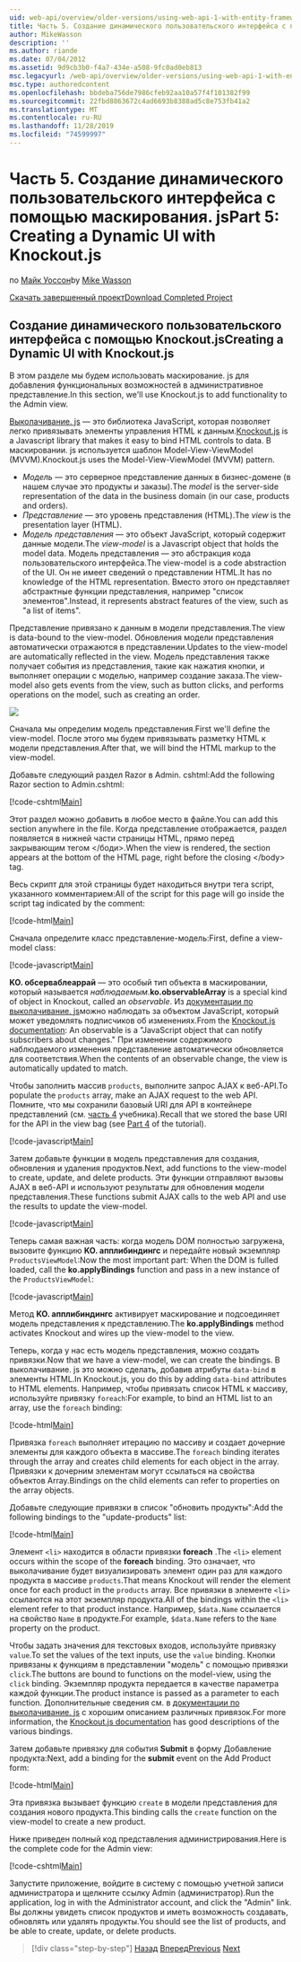 ```yaml
---
uid: web-api/overview/older-versions/using-web-api-1-with-entity-framework-5/using-web-api-with-entity-framework-part-5
title: Часть 5. Создание динамического пользовательского интерфейса с помощью маскирования. js | Документация Майкрософт
author: MikeWasson
description: ''
ms.author: riande
ms.date: 07/04/2012
ms.assetid: 9d9cb3b0-f4a7-434e-a508-9fc0ad0eb813
msc.legacyurl: /web-api/overview/older-versions/using-web-api-1-with-entity-framework-5/using-web-api-with-entity-framework-part-5
msc.type: authoredcontent
ms.openlocfilehash: bbdeba756de7986cfeb92aa10a57f4f101382f99
ms.sourcegitcommit: 22fbd8863672c4ad6693b8388ad5c8e753fb41a2
ms.translationtype: MT
ms.contentlocale: ru-RU
ms.lasthandoff: 11/28/2019
ms.locfileid: "74599997"
---
```

# <a name="part-5-creating-a-dynamic-ui-with-knockoutjs"></a><span data-ttu-id="05457-102">Часть 5. Создание динамического пользовательского интерфейса с помощью маскирования. js</span><span class="sxs-lookup"><span data-stu-id="05457-102">Part 5: Creating a Dynamic UI with Knockout.js</span></span>

<span data-ttu-id="05457-103">по [Майк Уоссон](https://github.com/MikeWasson)</span><span class="sxs-lookup"><span data-stu-id="05457-103">by [Mike Wasson](https://github.com/MikeWasson)</span></span>

[<span data-ttu-id="05457-104">Скачать завершенный проект</span><span class="sxs-lookup"><span data-stu-id="05457-104">Download Completed Project</span></span>](https://code.msdn.microsoft.com/ASP-NET-Web-API-with-afa30545)

## <a name="creating-a-dynamic-ui-with-knockoutjs"></a><span data-ttu-id="05457-105">Создание динамического пользовательского интерфейса с помощью Knockout.js</span><span class="sxs-lookup"><span data-stu-id="05457-105">Creating a Dynamic UI with Knockout.js</span></span>

<span data-ttu-id="05457-106">В этом разделе мы будем использовать маскирование. js для добавления функциональных возможностей в административное представление.</span><span class="sxs-lookup"><span data-stu-id="05457-106">In this section, we'll use Knockout.js to add functionality to the Admin view.</span></span>

<span data-ttu-id="05457-107">[Выколачивание. js](http://knockoutjs.com/) — это библиотека JavaScript, которая позволяет легко привязывать элементы управления HTML к данным.</span><span class="sxs-lookup"><span data-stu-id="05457-107">[Knockout.js](http://knockoutjs.com/) is a Javascript library that makes it easy to bind HTML controls to data.</span></span> <span data-ttu-id="05457-108">В маскировании. js используется шаблон Model-View-ViewModel (MVVM).</span><span class="sxs-lookup"><span data-stu-id="05457-108">Knockout.js uses the Model-View-ViewModel (MVVM) pattern.</span></span>

- <span data-ttu-id="05457-109">*Модель* — это серверное представление данных в бизнес-домене (в нашем случае это продукты и заказы).</span><span class="sxs-lookup"><span data-stu-id="05457-109">The *model* is the server-side representation of the data in the business domain (in our case, products and orders).</span></span>
- <span data-ttu-id="05457-110">*Представление* — это уровень представления (HTML).</span><span class="sxs-lookup"><span data-stu-id="05457-110">The *view* is the presentation layer (HTML).</span></span>
- <span data-ttu-id="05457-111">*Модель представления* — это объект JavaScript, который содержит данные модели.</span><span class="sxs-lookup"><span data-stu-id="05457-111">The *view-model* is a Javascript object that holds the model data.</span></span> <span data-ttu-id="05457-112">Модель представления — это абстракция кода пользовательского интерфейса.</span><span class="sxs-lookup"><span data-stu-id="05457-112">The view-model is a code abstraction of the UI.</span></span> <span data-ttu-id="05457-113">Он не имеет сведений о представлении HTML.</span><span class="sxs-lookup"><span data-stu-id="05457-113">It has no knowledge of the HTML representation.</span></span> <span data-ttu-id="05457-114">Вместо этого он представляет абстрактные функции представления, например "список элементов".</span><span class="sxs-lookup"><span data-stu-id="05457-114">Instead, it represents abstract features of the view, such as "a list of items".</span></span>

<span data-ttu-id="05457-115">Представление привязано к данным в модели представления.</span><span class="sxs-lookup"><span data-stu-id="05457-115">The view is data-bound to the view-model.</span></span> <span data-ttu-id="05457-116">Обновления модели представления автоматически отражаются в представлении.</span><span class="sxs-lookup"><span data-stu-id="05457-116">Updates to the view-model are automatically reflected in the view.</span></span> <span data-ttu-id="05457-117">Модель представления также получает события из представления, такие как нажатия кнопки, и выполняет операции с моделью, например создание заказа.</span><span class="sxs-lookup"><span data-stu-id="05457-117">The view-model also gets events from the view, such as button clicks, and performs operations on the model, such as creating an order.</span></span>

![](using-web-api-with-entity-framework-part-5/_static/image1.png)

<span data-ttu-id="05457-118">Сначала мы определим модель представления.</span><span class="sxs-lookup"><span data-stu-id="05457-118">First we'll define the view-model.</span></span> <span data-ttu-id="05457-119">После этого мы будем привязывать разметку HTML к модели представления.</span><span class="sxs-lookup"><span data-stu-id="05457-119">After that, we will bind the HTML markup to the view-model.</span></span>

<span data-ttu-id="05457-120">Добавьте следующий раздел Razor в Admin. cshtml:</span><span class="sxs-lookup"><span data-stu-id="05457-120">Add the following Razor section to Admin.cshtml:</span></span>

[!code-cshtml[Main](using-web-api-with-entity-framework-part-5/samples/sample1.cshtml)]

<span data-ttu-id="05457-121">Этот раздел можно добавить в любое место в файле.</span><span class="sxs-lookup"><span data-stu-id="05457-121">You can add this section anywhere in the file.</span></span> <span data-ttu-id="05457-122">Когда представление отображается, раздел появляется в нижней части страницы HTML, прямо перед закрывающим тегом &lt;/боди&gt;.</span><span class="sxs-lookup"><span data-stu-id="05457-122">When the view is rendered, the section appears at the bottom of the HTML page, right before the closing &lt;/body&gt; tag.</span></span>

<span data-ttu-id="05457-123">Весь скрипт для этой страницы будет находиться внутри тега script, указанного комментарием:</span><span class="sxs-lookup"><span data-stu-id="05457-123">All of the script for this page will go inside the script tag indicated by the comment:</span></span>

[!code-html[Main](using-web-api-with-entity-framework-part-5/samples/sample2.html)]

<span data-ttu-id="05457-124">Сначала определите класс представление-модель:</span><span class="sxs-lookup"><span data-stu-id="05457-124">First, define a view-model class:</span></span>

[!code-javascript[Main](using-web-api-with-entity-framework-part-5/samples/sample3.js)]

<span data-ttu-id="05457-125">**KO. обсерваблеаррай** — это особый тип объекта в маскировании, который называется *наблюдаемым*.</span><span class="sxs-lookup"><span data-stu-id="05457-125">**ko.observableArray** is a special kind of object in Knockout, called an *observable*.</span></span> <span data-ttu-id="05457-126">Из [документации по выколачивание. js](http://knockoutjs.com/documentation/observables.html)можно наблюдать за объектом JavaScript, который может уведомлять подписчиков об изменениях.</span><span class="sxs-lookup"><span data-stu-id="05457-126">From the [Knockout.js documentation](http://knockoutjs.com/documentation/observables.html): An observable is a "JavaScript object that can notify subscribers about changes."</span></span> <span data-ttu-id="05457-127">При изменении содержимого наблюдаемого изменения представление автоматически обновляется для соответствия.</span><span class="sxs-lookup"><span data-stu-id="05457-127">When the contents of an observable change, the view is automatically updated to match.</span></span>

<span data-ttu-id="05457-128">Чтобы заполнить массив `products`, выполните запрос AJAX к веб-API.</span><span class="sxs-lookup"><span data-stu-id="05457-128">To populate the `products` array, make an AJAX request to the web API.</span></span> <span data-ttu-id="05457-129">Помните, что мы сохранили базовый URI для API в контейнере представлений (см. [часть 4](using-web-api-with-entity-framework-part-4.md) учебника).</span><span class="sxs-lookup"><span data-stu-id="05457-129">Recall that we stored the base URI for the API in the view bag (see [Part 4](using-web-api-with-entity-framework-part-4.md) of the tutorial).</span></span>

[!code-javascript[Main](using-web-api-with-entity-framework-part-5/samples/sample4.js?highlight=5)]

<span data-ttu-id="05457-130">Затем добавьте функции в модель представления для создания, обновления и удаления продуктов.</span><span class="sxs-lookup"><span data-stu-id="05457-130">Next, add functions to the view-model to create, update, and delete products.</span></span> <span data-ttu-id="05457-131">Эти функции отправляют вызовы AJAX в веб-API и используют результаты для обновления модели представления.</span><span class="sxs-lookup"><span data-stu-id="05457-131">These functions submit AJAX calls to the web API and use the results to update the view-model.</span></span>

[!code-javascript[Main](using-web-api-with-entity-framework-part-5/samples/sample5.js?highlight=7)]

<span data-ttu-id="05457-132">Теперь самая важная часть: когда модель DOM полностью загружена, вызовите функцию **KO. апплибиндингс** и передайте новый экземпляр `ProductsViewModel`:</span><span class="sxs-lookup"><span data-stu-id="05457-132">Now the most important part: When the DOM is fulled loaded, call the **ko.applyBindings** function and pass in a new instance of the `ProductsViewModel`:</span></span>

[!code-javascript[Main](using-web-api-with-entity-framework-part-5/samples/sample6.js)]

<span data-ttu-id="05457-133">Метод **KO. апплибиндингс** активирует маскирование и подсоединяет модель представления к представлению.</span><span class="sxs-lookup"><span data-stu-id="05457-133">The **ko.applyBindings** method activates Knockout and wires up the view-model to the view.</span></span>

<span data-ttu-id="05457-134">Теперь, когда у нас есть модель представления, можно создать привязки.</span><span class="sxs-lookup"><span data-stu-id="05457-134">Now that we have a view-model, we can create the bindings.</span></span> <span data-ttu-id="05457-135">В выколачивание. js это можно сделать, добавив атрибуты `data-bind` в элементы HTML.</span><span class="sxs-lookup"><span data-stu-id="05457-135">In Knockout.js, you do this by adding `data-bind` attributes to HTML elements.</span></span> <span data-ttu-id="05457-136">Например, чтобы привязать список HTML к массиву, используйте привязку `foreach`:</span><span class="sxs-lookup"><span data-stu-id="05457-136">For example, to bind an HTML list to an array, use the `foreach` binding:</span></span>

[!code-html[Main](using-web-api-with-entity-framework-part-5/samples/sample7.html?highlight=1)]

<span data-ttu-id="05457-137">Привязка `foreach` выполняет итерацию по массиву и создает дочерние элементы для каждого объекта в массиве.</span><span class="sxs-lookup"><span data-stu-id="05457-137">The `foreach` binding iterates through the array and creates child elements for each object in the array.</span></span> <span data-ttu-id="05457-138">Привязки к дочерним элементам могут ссылаться на свойства объектов Array.</span><span class="sxs-lookup"><span data-stu-id="05457-138">Bindings on the child elements can refer to properties on the array objects.</span></span>

<span data-ttu-id="05457-139">Добавьте следующие привязки в список "обновить продукты":</span><span class="sxs-lookup"><span data-stu-id="05457-139">Add the following bindings to the "update-products" list:</span></span>

[!code-html[Main](using-web-api-with-entity-framework-part-5/samples/sample8.html)]

<span data-ttu-id="05457-140">Элемент `<li>` находится в области привязки **foreach** .</span><span class="sxs-lookup"><span data-stu-id="05457-140">The `<li>` element occurs within the scope of the **foreach** binding.</span></span> <span data-ttu-id="05457-141">Это означает, что выколачивание будет визуализировать элемент один раз для каждого продукта в массиве `products`.</span><span class="sxs-lookup"><span data-stu-id="05457-141">That means Knockout will render the element once for each product in the `products` array.</span></span> <span data-ttu-id="05457-142">Все привязки в элементе `<li>` ссылаются на этот экземпляр продукта.</span><span class="sxs-lookup"><span data-stu-id="05457-142">All of the bindings within the `<li>` element refer to that product instance.</span></span> <span data-ttu-id="05457-143">Например, `$data.Name` ссылается на свойство `Name` в продукте.</span><span class="sxs-lookup"><span data-stu-id="05457-143">For example, `$data.Name` refers to the `Name` property on the product.</span></span>

<span data-ttu-id="05457-144">Чтобы задать значения для текстовых входов, используйте привязку `value`.</span><span class="sxs-lookup"><span data-stu-id="05457-144">To set the values of the text inputs, use the `value` binding.</span></span> <span data-ttu-id="05457-145">Кнопки привязаны к функциям в представлении "модель" с помощью привязки `click`.</span><span class="sxs-lookup"><span data-stu-id="05457-145">The buttons are bound to functions on the model-view, using the `click` binding.</span></span> <span data-ttu-id="05457-146">Экземпляр продукта передается в качестве параметра каждой функции.</span><span class="sxs-lookup"><span data-stu-id="05457-146">The product instance is passed as a parameter to each function.</span></span> <span data-ttu-id="05457-147">Дополнительные сведения см. в [документации по выколачивание. js](http://knockoutjs.com/documentation/observables.html) с хорошим описанием различных привязок.</span><span class="sxs-lookup"><span data-stu-id="05457-147">For more information, the [Knockout.js documentation](http://knockoutjs.com/documentation/observables.html) has good descriptions of the various bindings.</span></span>

<span data-ttu-id="05457-148">Затем добавьте привязку для события **Submit** в форму Добавление продукта:</span><span class="sxs-lookup"><span data-stu-id="05457-148">Next, add a binding for the **submit** event on the Add Product form:</span></span>

[!code-html[Main](using-web-api-with-entity-framework-part-5/samples/sample9.html)]

<span data-ttu-id="05457-149">Эта привязка вызывает функцию `create` в модели представления для создания нового продукта.</span><span class="sxs-lookup"><span data-stu-id="05457-149">This binding calls the `create` function on the view-model to create a new product.</span></span>

<span data-ttu-id="05457-150">Ниже приведен полный код представления администрирования.</span><span class="sxs-lookup"><span data-stu-id="05457-150">Here is the complete code for the Admin view:</span></span>

[!code-cshtml[Main](using-web-api-with-entity-framework-part-5/samples/sample10.cshtml)]

<span data-ttu-id="05457-151">Запустите приложение, войдите в систему с помощью учетной записи администратора и щелкните ссылку Admin (администратор).</span><span class="sxs-lookup"><span data-stu-id="05457-151">Run the application, log in with the Administrator account, and click the "Admin" link.</span></span> <span data-ttu-id="05457-152">Вы должны увидеть список продуктов и иметь возможность создавать, обновлять или удалять продукты.</span><span class="sxs-lookup"><span data-stu-id="05457-152">You should see the list of products, and be able to create, update, or delete products.</span></span>

> [!div class="step-by-step"]
> <span data-ttu-id="05457-153">[Назад](using-web-api-with-entity-framework-part-4.md)
> [Вперед](using-web-api-with-entity-framework-part-6.md)</span><span class="sxs-lookup"><span data-stu-id="05457-153">[Previous](using-web-api-with-entity-framework-part-4.md)
[Next](using-web-api-with-entity-framework-part-6.md)</span></span>
